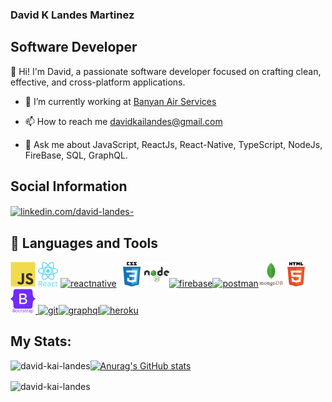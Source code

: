 ### David K Landes Martinez

## Software Developer

👋 Hi! I'm David, a passionate software developer focused on crafting clean, effective, and cross-platform applications.

- 🔭 I’m currently working at [Banyan Air Services](https://banyanair.com)

- 📫 How to reach me davidkailandes@gmail.com

- 💬 Ask me about JavaScript, ReactJs, React-Native, TypeScript, NodeJs, FireBase, SQL, GraphQL.

## Social Information

<a href="https://www.linkedin.com/in/david-landes-/" target="blank"><img align="center" src="https://raw.githubusercontent.com/rahuldkjain/github-profile-readme-generator/master/src/images/icons/Social/linked-in-alt.svg" alt="linkedin.com/david-landes-" height="30" width="40" /></a>

## 🔧 Languages and Tools

<a href="https://developer.mozilla.org/en-US/docs/Web/JavaScript" target="_blank" rel="noreferrer"> <img src="https://raw.githubusercontent.com/devicons/devicon/master/icons/javascript/javascript-original.svg" alt="javascript" width="40" height="40"/></a><a href="https://reactjs.org/" target="_blank" rel="noreferrer"><img src="https://raw.githubusercontent.com/devicons/devicon/master/icons/react/react-original-wordmark.svg" alt="react" width="40" height="40"/></a><a href="https://reactnative.dev/" target="_blank" rel="noreferrer"><img src="https://reactnative.dev/img/header_logo.svg" alt="reactnative" width="40" height="40"/></a></a> <a href="https://www.w3schools.com/css/" target="_blank" rel="noreferrer"> <img src="https://raw.githubusercontent.com/devicons/devicon/master/icons/css3/css3-original-wordmark.svg" alt="css3" width="40" height="40"/></a><a href="https://nodejs.org" target="_blank" rel="noreferrer"><img src="https://raw.githubusercontent.com/devicons/devicon/master/icons/nodejs/nodejs-original-wordmark.svg" alt="nodejs" width="40" height="40"/></a><a href="https://firebase.google.com/" target="_blank" rel="noreferrer"><img src="https://www.vectorlogo.zone/logos/firebase/firebase-icon.svg" alt="firebase" width="40" height="40"/></a><a href="https://postman.com" target="_blank" rel="noreferrer"><img src="https://www.vectorlogo.zone/logos/getpostman/getpostman-icon.svg" alt="postman" width="40" height="40"/></a><a href="https://www.mongodb.com/" target="_blank" rel="noreferrer"><img src="https://raw.githubusercontent.com/devicons/devicon/master/icons/mongodb/mongodb-original-wordmark.svg" alt="mongodb" width="40" height="40"/></a><a href="https://www.w3.org/html/" target="_blank" rel="noreferrer"><img src="https://raw.githubusercontent.com/devicons/devicon/master/icons/html5/html5-original-wordmark.svg" alt="html5" width="40" height="40"/> </a><a href="https://getbootstrap.com" target="_blank" rel="noreferrer"> <img src="https://raw.githubusercontent.com/devicons/devicon/master/icons/bootstrap/bootstrap-plain-wordmark.svg" alt="bootstrap" width="40" height="40"/> </a><a href="https://git-scm.com/" target="_blank" rel="noreferrer"><img src="https://www.vectorlogo.zone/logos/git-scm/git-scm-icon.svg" alt="git" width="40" height="40"/></a><a href="https://graphql.org" target="_blank" rel="noreferrer"><img src="https://www.vectorlogo.zone/logos/graphql/graphql-icon.svg" alt="graphql" width="40" height="40"/></a><a href="https://heroku.com" target="_blank" rel="noreferrer"><img src="https://www.vectorlogo.zone/logos/heroku/heroku-icon.svg" alt="heroku" width="40" height="40"/></a>

## My Stats:

<img align="left" src="https://github-readme-stats.vercel.app/api/top-langs?username=david-kai-landes&show_icons=true&locale=en&layout=compact" alt="david-kai-landes" />

[![Anurag's GitHub stats](https://github-readme-stats.vercel.app/api?username=david-kai-landes)](https://github.com/anuraghazra/github-readme-stats)

<img align="center" src="https://github-readme-streak-stats.herokuapp.com/?user=david-kai-landes&" alt="david-kai-landes" />

<!-- This will show Trophy -  -->
<!-- <a href="https://github.com/ryo-ma/github-profile-trophy"><img src="https://github-profile-trophy.vercel.app/?username=david-kai-landes" alt="david-kai-landes" /></a> -->

<!-- # David K Landes Martinez

I'm a dedicated Software Developer experienced in building cross-platform applications. -->

<!-- I'm a dedicated JavaScript Software Developer with experience using React, NextJS, React-Native, Expo, NodeJS, TypeScript, iLe RPG, MongoDB, Firebase, SQL, and GraphQL. -->
